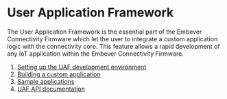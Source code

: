 # User Application Framework

The User Application Framework is the essential part of the Embever Connectivity Firmware which let the user to integrate a custom application logic  with the connectivity core. This feature allows a rapid development of any IoT application within the Embever Connectivity Firmware.

1. [Setting up the UAF development environment](../firmware/caam-app-framework/custom-app-framework/env_setup.md)
2. [Building a custom application](../firmware/caam-app-framework/custom-app-framework/custom_app.md)
3. [Sample applications](../firmware/caam-app-framework/custom-app-framework/sample_app.md)
4. [UAF API documentation](../firmware/caam-app-framework/custom-app-framework/api.md)